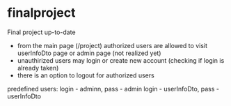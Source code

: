 # finalproject
Final project up-to-date
 - from the main page (/project) authorized users are allowed to visit userInfoDto page or admin page (not realized yet)
 - unauthirized users may login or create new account (checking if login is already taken)
 - there is an option to logout for authorized users

predefined users: login - adminn, pass - admin
                  login - userInfoDto, pass - userInfoDto

